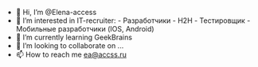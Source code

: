 - 👋 Hi, I’m @Elena-access
- 👀 I’m interested in IT-recruiter: - Разработчики - H2H - Тестировщик - Мобильные разработчики (IOS, Android) 
- 🌱 I’m currently learning GeekBrains
- 💞️ I’m looking to collaborate on ...
- 📫 How to reach me ea@accss.ru

<!---
Elena-access/Elena-access is a ✨ special ✨ repository because its `README.md` (this file) appears on your GitHub profile.
You can click the Preview link to take a look at your changes.
--->

